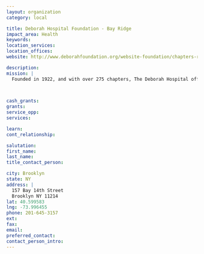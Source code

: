 ```yaml
---
layout: organization
category: local

title: Deborah Hospital Foundation - Bay Ridge
impact_area: Health
keywords: 
location_services: 
location_offices: 
website: http://www.deborahfoundation.org/website-foundation/chapters-regions/nyregion.html

description: 
mission: |
  Founded in 1922, and with over 275 chapters, The Deborah Hospital offers help and heal to desperatly ill patients without worrying about cost.

  

cash_grants: 
grants: 
service_opp: 
services: 

learn: 
cont_relationship: 

salutation: 
first_name: 
last_name: 
title_contact_person: 

city: Brooklyn
state: NY
address: |
  157 Bay 14th Street     
  Brooklyn NY 11214
lat: 40.599583
lng: -73.996455
phone: 201-645-3157
ext: 
fax: 
email: 
preferred_contact: 
contact_person_intro: 
---
```

